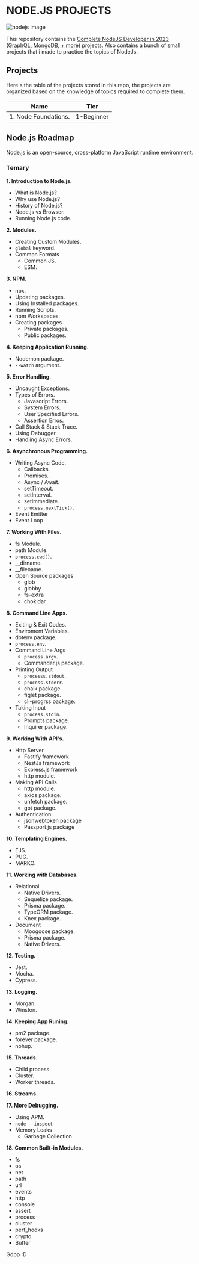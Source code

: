 # NODE.JS PROJECTS

![nodejs image](https://adrianalonso.es/wp-content/uploads/2014/09/nodejs.png)

This repository contains the [Complete NodeJS Developer in 2023 (GraphQL, MongoDB, + more)](https://www.udemy.com/course/complete-nodejs-developer-zero-to-mastery/) projects. Also contains a bunch of small projects that i made to practice the topics of NodeJs.


<!--
## Node.js Ecosystem
| Section                             | Topics                                         |
| ----------------------------------- | ---------------------------------------------- |
| **1.- React Router**                | ReactRouter V6                                 |
| **2.- Server Side Rendering (SSR)** | NextJs                                         |
| **3.- Static Site Generator (SSG)** | Gatsby, Astro and Next.js                      |
| **4.- Http**                        | Apollo/GraphQl, Axios/Http and ReactQuery/Http |
| **5.-Css**                          | Style Components, CSS in JS and Material UI    |
| **6.- Mobile Apps**                 | React Native                                   |
-->

## Projects

Here's the table of the projects stored in this repo, the projects are organized based on the knowledge of topics required to complete them.

| Name                 | Tier       |
| -------------------- | ---------- |
| 1. Node Foundations. | 1-Beginner |

<!--
| 2. Counter App.         | 1-Beginner     |
| 3. Gif Library.         | 1-Beginner     |
| 4. Hooks App.           | 1-Beginner     |
| 5. Hooks Examples.      | 1-Beginner     |
| 6. Tasks App.           | 1-Beginner     |
| 7. Wheater App.         | 1-Beginner     |
| 8. BookStore App.       | 1-Beginner     |
| 9. React Crash Project. | 2-Intermediate |
| 10. Heroes App.         | 2-Intermediate |
-->

## Node.js Roadmap

Node.js is an open-source, cross-platform JavaScript runtime environment.

### Temary

**1. Introduction to Node.js.**

-   What is Node.js?
-   Why use Node.js?
-   History of Node.js?
-   Node.js vs Browser.
-   Running Node.js code.

**2. Modules.**

-   Creating Custom Modules.
-   `global` keyword.
-   Common Formats
    -   Common JS.
    -   ESM.

**3. NPM.**

-   npx.
-   Updating packages.
-   Using Installed packages.
-   Running Scripts.
-   npm Workspaces.
-   Creating packages
    -   Private packages.
    -   Public packages.

**4. Keeping Application Running.**

-   Nodemon package.
-   `--watch` argument.

**5. Error Handling.**

-   Uncaught Exceptions.
-   Types of Errors.
    -   Javascript Errors.
    -   System Errors.
    -   User Specified Errors.
    -   Assertion Erros.
-   Call Stack & Stack Trace.
-   Using Debugger.
-   Handling Async Errors.

**6. Asynchronous Programming.**

-   Writing Async Code.
    -   Callbacks.
    -   Promises.
    -   Async / Await.
    -   setTimeout.
    -   setInterval.
    -   setImmediate.
    -   `process.nextTick()`.
-   Event Emitter
-   Event Loop

**7. Working With Files.**

-   fs Module.
-   path Module.
-   `process.cwd()`.
-   \_\_dirname.
-   \_\_filename.
-   Open Source packages
    -   glob
    -   globby
    -   fs-extra
    -   chokidar

**8. Command Line Apps.**

-   Exiting & Exit Codes.
-   Enviroment Variables.
-   dotenv package.
-   `process.env`.
-   Command Line Args
    -   `process.argv`.
    -   Commander.js package.
-   Printing Output
    -   `processs.stdout`.
    -   `process.stderr`.
    -   chalk package.
    -   figlet package.
    -   cli-progrss package.
-   Taking Input
    -   `process.stdin`.
    -   Prompts package.
    -   Inquirer package.

**9. Working With API's.**

-   Http Server
    -   Fastify framework
    -   NestJs framework
    -   Express.js framework
    -   http module.
-   Making API Calls
    -   http module.
    -   axios package.
    -   unfetch package.
    -   got package.
-   Authentication
    -   jsonwebtoken package
    -   Passport.js package

**10. Templating Engines.**

-   EJS.
-   PUG.
-   MARKO.

**11. Working with Databases.**

-   Relational
    -   Native Drivers.
    -   Sequelize package.
    -   Prisma package.
    -   TypeORM package.
    -   Knex package.
-   Document
    -   Moogoose package.
    -   Prisma package.
    -   Native Drivers.

**12. Testing.**

-   Jest.
-   Mocha.
-   Cypress.

**13. Logging.**

-   Morgan.
-   Winston.

**14. Keeping App Runing.**

-   pm2 package.
-   forever package.
-   nohup.

**15. Threads.**

-   Child process.
-   Cluster.
-   Worker threads.

**16. Streams.**

**17. More Debugging.**

-   Using APM.
-   `node --inspect`
-   Memory Leaks
    -   Garbage Collection

**18. Common Built-in Modules.**

-   fs
-   os
-   net
-   path
-   url
-   events
-   http
-   console
-   assert
-   process
-   cluster
-   perf_hooks
-   crypto
-   Buffer

Gdpp :D
